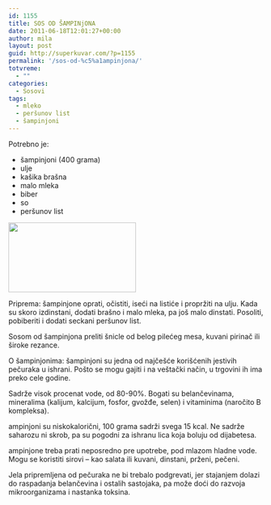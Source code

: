 ```yaml
---
id: 1155
title: SOS OD ŠAMPINjONA
date: 2011-06-18T12:01:27+00:00
author: mila
layout: post
guid: http://superkuvar.com/?p=1155
permalink: '/sos-od-%c5%a1ampinjona/'
totvreme:
  - ""
categories:
  - Sosovi
tags:
  - mleko
  - peršunov list
  - šampinjoni
---
```

Potrebno je:

  * šampinjoni (400 grama)
  * ulje
  * kašika brašna
  * malo mleka
  * biber
  * so
  * peršunov list

<img class="alignnone size-full wp-image-1156" title="sosodpecuraka" src="//superkuvar.com/wp-content/uploads/2011/06/sosodpecuraka-e1308398375121.jpg" alt="" width="252" height="138" /> 

Priprema: šampinjone oprati, očistiti, iseći na listiće i propržiti na ulju. Kada su skoro izdinstani, dodati brašno i malo mleka, pa još malo dinstati. Posoliti, pobiberiti i dodati seckani peršunov list.

Sosom od šampinjona preliti šnicle od belog pilećeg mesa, kuvani pirinač ili široke rezance.

O šampinjonima: šampinjoni su jedna od najčešće korišćenih jestivih pečuraka u ishrani. Pošto se mogu gajiti i na veštački način, u trgovini ih ima preko cele godine.

Sadrže visok procenat vode, od 80-90%. Bogati su belančevinama, mineralima (kalijum, kalcijum, fosfor, gvožđe, selen) i vitaminima (naročito B kompleksa).

 ampinjoni su niskokalorični, 100 grama sadrži svega 15 kcal. Ne sadrže saharozu ni skrob, pa su pogodni za ishranu lica koja boluju od dijabetesa.

 ampinjone treba prati neposredno pre upotrebe, pod mlazom hladne vode. Mogu se koristiti sirovi &#8211; kao salata ili kuvani, dinstani, prženi, pečeni.

Jela pripremljena od pečuraka ne bi trebalo podgrevati, jer stajanjem dolazi do raspadanja belančevina i ostalih sastojaka, pa može doći do razvoja mikroorganizama i nastanka toksina.